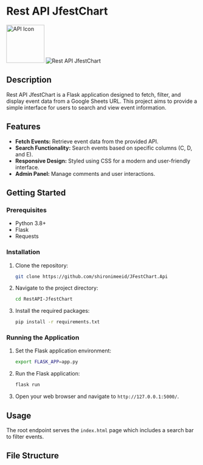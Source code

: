 # Rest API JfestChart
<img src="https://telegra.ph/file/6c780c5a6cb2f6002af31.jpg" alt="API Icon" width="100">
<img src="http://readme-typing-svg.herokuapp.com?color=00FF00&center=true&vCenter=true&multiline=false&lines=Welcome+to+Rest+API" alt="Rest API JfestChart">

## Description

Rest API JfestChart is a Flask application designed to fetch, filter, and display event data from a Google Sheets URL. This project aims to provide a simple interface for users to search and view event information.

## Features

- **Fetch Events:** Retrieve event data from the provided API.
- **Search Functionality:** Search events based on specific columns (C, D, and E).
- **Responsive Design:** Styled using CSS for a modern and user-friendly interface.
- **Admin Panel:** Manage comments and user interactions.

## Getting Started

### Prerequisites

- Python 3.8+
- Flask
- Requests

### Installation

1. Clone the repository:
    ```bash
    git clone https://github.com/shironimeeid/JFestChart.Api
    ```
2. Navigate to the project directory:
    ```bash
    cd RestAPI-JfestChart
    ```
3. Install the required packages:
    ```bash
    pip install -r requirements.txt
    ```

### Running the Application

1. Set the Flask application environment:
    ```bash
    export FLASK_APP=app.py
    ```
2. Run the Flask application:
    ```bash
    flask run
    ```
3. Open your web browser and navigate to `http://127.0.0.1:5000/`.

## Usage

The root endpoint serves the `index.html` page which includes a search bar to filter events.

## File Structure

